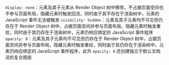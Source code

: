 `display: none`：元素及其子元素从 Render Object 树中移除，不占据页面空间也不参与页面布局，隐藏元素时触发回流，同时由于其不存在于渲染树中，元素的 JavaScript 事件无法被触发
`visibility: hidden`：元素及其子元素均不可见但仍存在于 Render Object 树中，占据页面空间并参与页面布局，隐藏元素时触发重绘，同时由于其仍存在于渲染树中，元素仍响应绑定的 JavaScript 事件程序
`opacity: 0`：元素及其子元素均不可见但仍存在于 Render Object 树中，占据页面空间并参与页面布局，隐藏元素时触发重绘，同时由于其仍存在于渲染树中，元素仍响应绑定的 JavaScript 事件程序，此外 `opacity: 0` 还创建独立于默认文档流的复合图层
